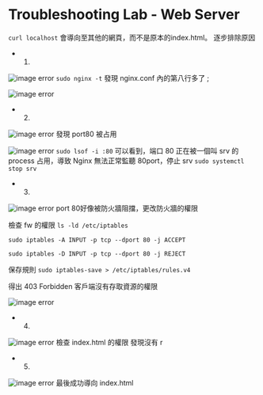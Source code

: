 # Troubleshooting Lab - Web Server

```curl localhost```
會導向至其他的網頁，而不是原本的index.html。 逐步排除原因

* 1. 
![image error](https://github.com/yumyuu/git-practice/blob/main/image/hw9-troubleshooting/1.png)
```sudo nginx -t```
發現 nginx.conf 內的第八行多了 ; 

![image error](https://github.com/yumyuu/git-practice/blob/main/image/hw9-troubleshooting/2.png)

* 2. 
![image error](https://github.com/yumyuu/git-practice/blob/main/image/hw9-troubleshooting/3.png)
發現 port80 被占用

![image error](https://github.com/yumyuu/git-practice/blob/main/image/hw9-troubleshooting/4.png)
```sudo lsof -i :80```
可以看到，端口 80 正在被一個叫 srv 的 process 占用，導致 Nginx 無法正常監聽 80port，停止 srv
```sudo systemctl stop srv```

* 3.
![image error](https://github.com/yumyuu/git-practice/blob/main/image/hw9-troubleshooting/5.png)
port 80好像被防火牆阻擋，更改防火牆的權限

檢查 fw 的權限
```ls -ld /etc/iptables```

```sudo iptables -A INPUT -p tcp --dport 80 -j ACCEPT```

```sudo iptables -D INPUT -p tcp --dport 80 -j REJECT```

保存規則
```sudo iptables-save > /etc/iptables/rules.v4```

得出 403 Forbidden 客戶端沒有存取資源的權限

![image error](https://github.com/yumyuu/git-practice/blob/main/image/hw9-troubleshooting/8.png)

* 4. 
![image error](https://github.com/yumyuu/git-practice/blob/main/image/hw9-troubleshooting/6.png)
檢查 index.html 的權限 發現沒有 r

* 5.
![image error](https://github.com/yumyuu/git-practice/blob/main/image/hw9-troubleshooting/7.png)
最後成功導向 index.html